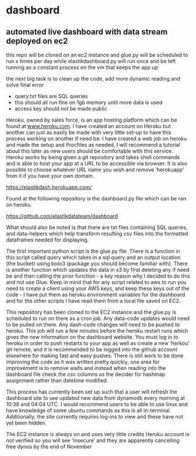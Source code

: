 # dashboard
## automated live dashboard with data stream deployed on ec2
this repo will be cloned on an ec2 instance and glue.py will be scheduled to run x times per day while elastikdashboard.py will run once and be left running as a constant process on the vm that keeps the app up

the next big task is to clean up the code, add more dynamic reading and solve final error

* query.txt files are SQL queries
* this should all run fine on 1gb memory until more data is used
* access key should not be made public

Heroku, owned by sales force, is an app hosting platform which can be found at www.heroku.com. I have created an account on Heroku but another can just as easily be made with very little set-up to have this process working on another if need be. I have created a web job on heroku and made the setup and Procfiles as needed, I will recommend a tutorial about this later as new users should be comfortable with this service. Heroku works by being given a git repository and takes shell commands and is able to host your app at a URL to be accessible via browser. It is also possible to choose whatever URL name you wish and remove ‘herokuapp’ from it if you have your own domain.

https://elastikdash.herokuapp.com/

Found at the following repository is the dashboard.py file which can be ran on heroku.

https://github.com/elastikdatateam/dashboard

What should also be noted is that there are txt files containing SQL queries, and data-helpers which help transform resulting csv files into the formatted dataframes needed for displaying.

The first important python script is the glue.py file. There is a function in this script called query which takes in a sql query and an output location (the bucket) using boto3 (package you should become familiar with). There is another function which updates the data in s3 by first deleting any if need be and then calling the prior function - a key reason why I decided to do this and not use Glue. Keep in mind that for any script related to aws to run you need to create a client using your AWS keys, and keep these keys out of the code - I have put them as heroku environment variables for the dashboard and for the other scripts I have read them from a local file saved on EC2.

This repository has been cloned to the EC2 instance and the glue.py is scheduled to run on there as a cron job. Any data-code updates would need to be pulled on there. Any dash-code changes will need to be pushed to heroku. This job will run a few minutes before the heroku restart runs which gives the new information on the dashboard website. You must log in to heroku in order to push restarts to your app as well as create a new ‘herkou’ git remote, and it is recommended to be logged into the github account elsewhere for making fast and easy pushes. There is still work to be done improving the code as it was written pretty quickly, one area for improvement is to remove waits and instead when reading into the dashboard file check the csv columns as the decider for hashmap assignment rather than datetime modified.

This process has currently been set up such that a user will refresh the dashboard site to see updated new data from dynamodb every morning at 10:38 and 04:04 UTC. I would recommend users to be able to use linux and have knowledge of some ubuntu commands as this is all in-terminal. Additionally, the site currently requires log-ins to view and these have not yet been hidden.

The EC2 instance is always on and uses very little credits
Heroku account is not verified so you will see ‘insecure’ and they are apparently cancelling free dynos by the end of November

